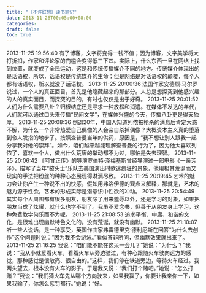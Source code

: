 ```yaml
---
title: "《不许联想》读书笔记"
date: 2013-11-26T00:05:00+08:00
categories: 
draft: false
toc: true
---
```


2013-11-25 19:56:40 有了博客，文字将变得一钱不值；因为博客，文字美学将大打折扣，作家和评论家的门槛会变得低三下四。实际上，什么东西一旦在网络上找到位置，就变成了全民运动，这是和传统传播媒介不同的地方。传统媒介体现出的是话语权，所以，话语权是传统媒介的生命；但是网络是对话语权的颠覆，每个人都有话语权，所以就没了话语权。 2013-11-25 20:00:36 法国作家安德烈·马尔罗说过，一个人的真正面目，首先是他隐藏起来的那部分。人总是想探究到他感兴趣的人的真实面目，而探究的目的，有时也仅仅是出于好奇。 2013-11-25 20:01:52 人们为什么需要八卦？归根结底还是寻求一种放松和消遣。在媒体不发达的年代，人们就可以通过口头来传播“民间文学”，在媒体兴盛的今天，传播八卦更是得天独厚。 2013-11-25 20:08:36 倒退20年，中国人知道列侬被枪杀的消息后肯定大惑不解，为什么一个非常热爱自己偶像的人会亲自杀掉偶像？大概资本主义真的堕落到令人发指的地步了。按照查普曼当年的供词，原因是，“我不想让别人跟我一起分享我对他的崇拜”。如今，咱们越来越能理解查普曼的行为了，因为他太喜欢列侬了，喜欢一个人，做出什么荒唐的举动都不为过，哪怕是失去理智。 2013-11-25 20:06:42 《阿甘正传》的导演罗伯特·泽梅基斯曾经导演过一部电影《一亲芳泽》，描写了当年“披头士”乐队去美国演出时歌迷疯狂的景象，他用极其荒诞而又现实的手法把粉丝的种种心态展现得淋漓尽致。 2013-11-25 20:19:45 艺术的魅力会让你产生一种说不出的快感，假如用弗洛伊德的观点来解释，那就是，艺术的魅力源于性欲，艺术的形成实际是潜意识中性欲的冲动。 2013-11-25 20:54:49 其实每个人周围都有很多朋友，朋友除了用来羞辱以外，还是学习的对象，如果把朋友当成了炫耀，就什么也学不到了。我虽不爱念书，但善于从朋友身上学习，这种免费教学何乐而不为呢。 2013-11-25 21:08:53 追求平衡、中庸、和谐的文化，是很难出现幽默特色文化的。没有荒诞，就没有幽默。 2013-11-25 21:10:07 听一些人说话，是一种享受，英国作曲家弗雷德里克·德利厄斯在回答“为什么去创作”这个问题时说：“因为我不会游泳。”看似答非所问，但幽默效果就出来了。 2013-11-25 21:16:25 我说：“咱们能不能在这呆一会儿？”她说：“为什么？”我说：“我从小就爱看火车，看着火车从旁边驶过，有种心跟随火车驶向远方的感觉，那种感觉是很敞亮、很自由的。”这样，我们停在铁道旁边，等待火车经过。我两头望去，根本没有火车的影子。于是我又说：“我们打个赌吧。”她说：“怎么打赌？”我说：“我们猜火车先从哪个方向驶来，如果我赢了，你要让我亲你一下，如果我输了，你怎么惩罚都行。”她说：“好。